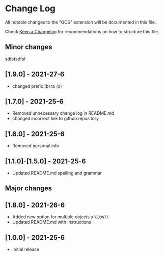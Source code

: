 # Change Log

All notable changes to the "GCS" extension will be documented in this file.

Check [Keep a Changelog](http://keepachangelog.com/) for recommendations on how to structure this file.

## Minor changes
sdfsfsdfsf
## [1.9.0] - 2021-27-6
- changed prefix (b) to (o)

## [1.7.0] - 2021-25-6
- Removed unnecessary change log in README.md
- changed incorrect link to github repository

## [1.6.0] - 2021-25-6
- Removed personal info

## [1.1.0]-[1.5.0] - 2021-25-6
- Updated README.md spelling and grammar

## Major changes

## [1.8.0] - 2021-26-6
- Added new option for multiple objects *`o(COUNT)`*. 
- Updated README.md with instructions

## [1.0.0] - 2021-25-6
- Initial release